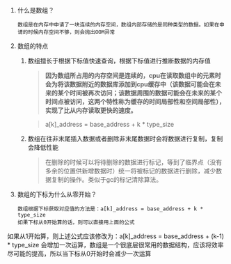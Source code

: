 1. 什么是数组？

   ```
   数组是在内存中申请了一块连续的内存空间，数组内部存储的是同种类型的数据。如果在申请的时候内存空间不够，则会抛出OOM异常
   ```

2. 数组的特点

   1. 数组擅长于根据下标值快速查询，根据下标值进行推断数据的内存值

      > **因为数组所占用的内存空间是连续的，cpu在读取数组中的元素时会为将该数据附近的数据库添加到cpu缓存中（该数据可能会在未来的某个时间被再次访问；该数据周围的数据可能会在未来的某个时间点被访问，这两个特性称为缓存的时间局部性和空间局部性），实现了比从内存读取更快的速度。**

      > a[k]_address = base_address + k * type_size

   2. 数组在往非末尾插入数据或者删除非末尾数据时会将数据进行复制，复制会降低性能

      > 在删除的时候可以将待删除的数据进行标记，等到了临界点（没有多余的位置供新增数据时）统一将被标记的数据进行删除，减少数据复制的操作。类似于gc的标记清除算法。

3. 数组的下标为什么从零开始？

   ```
   数组根据下标获取对应值的方法是：a[k]_address = base_address + k * type_size
   如果下标从0开始算的话，则可以直接用上面的公式
如果从1开始算，则上述公式应该修改为：a[k]_address = base_address + (k-1) * type_size
   会增加一次运算，数组是一个很底层很常用的数据结构，应该将效率尽可能的提高，所以当下标从0开始时会减少一次运算
   ```